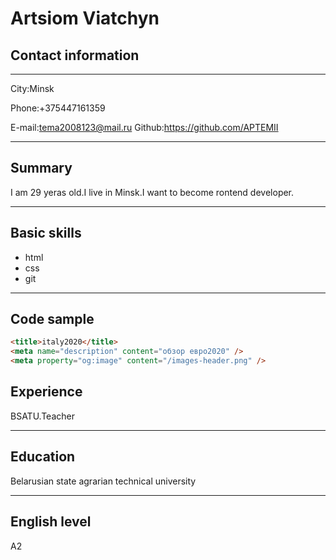 # Artsiom Viatchyn

## Contact information

---

Сity:Minsk

Phone:+375447161359

E-mail:tema2008123@mail.ru
Github:https://github.com/APTEMII

---

## Summary

I am 29 yeras old.I live in Minsk.I want to become rontend developer.

---

## Basic skills

- html
- css
- git

---

## Сode sample

```html
<title>italy2020</title>
<meta name="description" content="обзор евро2020" />
<meta property="og:image" content="/images-header.png" />
```

## Experience

BSATU.Teacher

---

## Education

Belarusian state agrarian technical university

---

## English level

A2
